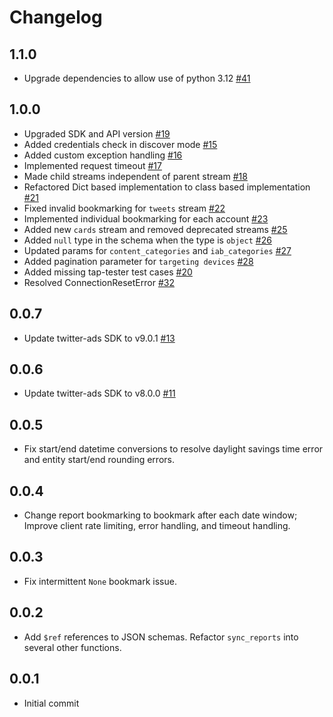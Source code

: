 # Changelog

## 1.1.0
 * Upgrade dependencies to allow use of python 3.12 [#41](https://github.com/singer-io/tap-twitter-ads/pull/41)

## 1.0.0
  * Upgraded SDK and API version [#19](https://github.com/singer-io/tap-twitter-ads/pull/19)
  * Added credentials check in discover mode [#15](https://github.com/singer-io/tap-twitter-ads/pull/15)
  * Added custom exception handling [#16](https://github.com/singer-io/tap-twitter-ads/pull/16)
  * Implemented request timeout [#17](https://github.com/singer-io/tap-twitter-ads/pull/17)
  * Made child streams independent of parent stream [#18](https://github.com/singer-io/tap-twitter-ads/pull/18)
  * Refactored Dict based implementation to class based implementation [#21](https://github.com/singer-io/tap-twitter-ads/pull/21)
  * Fixed invalid bookmarking for `tweets` stream [#22](https://github.com/singer-io/tap-twitter-ads/pull/22)
  * Implemented individual bookmarking for each account [#23](https://github.com/singer-io/tap-twitter-ads/pull/23)
  * Added new `cards` stream and removed deprecated streams [#25](https://github.com/singer-io/tap-twitter-ads/pull/25)
  * Added `null` type in the schema when the type is `object` [#26](https://github.com/singer-io/tap-twitter-ads/pull/26)
  * Updated params for `content_categories` and `iab_categories` [#27](https://github.com/singer-io/tap-twitter-ads/pull/27)
  * Added pagination parameter for `targeting devices` [#28](https://github.com/singer-io/tap-twitter-ads/pull/28)
  * Added missing tap-tester test cases [#20](https://github.com/singer-io/tap-twitter-ads/pull/20)
  * Resolved ConnectionResetError [#32](https://github.com/singer-io/tap-twitter-ads/pull/32)
  
## 0.0.7
  * Update twitter-ads SDK to v9.0.1 [#13](https://github.com/singer-io/tap-twitter-ads/pull/13)

## 0.0.6
  * Update twitter-ads SDK to v8.0.0 [#11](https://github.com/singer-io/tap-twitter-ads/pull/11)

## 0.0.5
  * Fix start/end datetime conversions to resolve daylight savings time error and entity start/end rounding errors.

## 0.0.4
  * Change report bookmarking to bookmark after each date window; Improve client rate limiting, error handling, and timeout handling.

## 0.0.3
  * Fix intermittent `None` bookmark issue.

## 0.0.2
  * Add `$ref` references to JSON schemas. Refactor `sync_reports` into several other functions.

## 0.0.1
  * Initial commit
